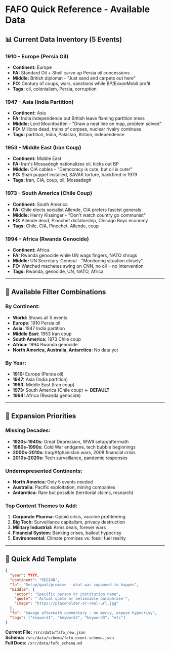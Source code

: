 # FAFO Quick Reference - Available Data

## 📊 **Current Data Inventory (5 Events)**

### **1910 - Europe (Persia Oil)**
- **Continent:** Europe  
- **FA:** Standard Oil + Shell carve up Persia oil concessions
- **Middle:** British diplomat - "Just sand and carpets out here"
- **FO:** Century of coups, wars, sanctions while BP/ExxonMobil profit
- **Tags:** oil, colonialism, Persia, corruption

### **1947 - Asia (India Partition)**  
- **Continent:** Asia
- **FA:** India independence but British leave flaming partition mess
- **Middle:** Lord Mountbatten - "Draw a neat line on map, problem solved"
- **FO:** Millions dead, trains of corpses, nuclear rivalry continues
- **Tags:** partition, India, Pakistan, Britain, independence

### **1953 - Middle East (Iran Coup)**
- **Continent:** Middle East
- **FA:** Iran's Mossadegh nationalizes oil, kicks out BP
- **Middle:** CIA cables - "Democracy is cute, but oil is cuter"
- **FO:** Shah puppet installed, SAVAK torture, backfired in 1979
- **Tags:** Iran, CIA, coup, oil, Mossadegh

### **1973 - South America (Chile Coup)**
- **Continent:** South America  
- **FA:** Chile elects socialist Allende, CIA prefers fascist generals
- **Middle:** Henry Kissinger - "Don't watch country go communist"
- **FO:** Allende dead, Pinochet dictatorship, Chicago Boys economy
- **Tags:** Chile, CIA, Pinochet, Allende, coup

### **1994 - Africa (Rwanda Genocide)**
- **Continent:** Africa
- **FA:** Rwanda genocide while UN wags fingers, NATO shrugs  
- **Middle:** UN Secretary-General - "Monitoring situation closely"
- **FO:** Watched machetes swing on CNN, no oil = no intervention
- **Tags:** Rwanda, genocide, UN, NATO, Africa

---

## 🎯 **Available Filter Combinations**

### **By Continent:**
- **World:** Shows all 5 events
- **Europe:** 1910 Persia oil
- **Asia:** 1947 India partition
- **Middle East:** 1953 Iran coup  
- **South America:** 1973 Chile coup
- **Africa:** 1994 Rwanda genocide
- **North America, Australia, Antarctica:** No data yet

### **By Year:**
- **1910:** Europe (Persia oil)
- **1947:** Asia (India partition)
- **1953:** Middle East (Iran coup)
- **1973:** South America (Chile coup) ← **DEFAULT**
- **1994:** Africa (Rwanda genocide)

---

## 🚀 **Expansion Priorities**

### **Missing Decades:**
- **1920s-1940s:** Great Depression, WWII setup/aftermath
- **1980s-1990s:** Cold War endgame, tech bubble beginnings
- **2000s-2010s:** Iraq/Afghanistan wars, 2008 financial crisis
- **2010s-2020s:** Tech surveillance, pandemic responses

### **Underrepresented Continents:**
- **North America:** Only 5 events needed
- **Australia:** Pacific exploitation, mining companies
- **Antarctica:** Rare but possible (territorial claims, research)

### **Top Content Themes to Add:**
1. **Corporate Pharma:** Opioid crisis, vaccine profiteering
2. **Big Tech:** Surveillance capitalism, privacy destruction  
3. **Military Industrial:** Arms deals, forever wars
4. **Financial System:** Banking crises, bailout hypocrisy
5. **Environmental:** Climate promises vs. fossil fuel reality

---

## 📝 **Quick Add Template**

```json
{
  "year": YYYY,
  "continent": "REGION",
  "fa": "Setup/goal/promise - what was supposed to happen",
  "middle": {
    "actor": "Specific person or institution name",
    "quote": "'Actual quote or believable paraphrase'",
    "image": "https://placeholder-or-real-url.jpg"
  },
  "fo": "Savage aftermath commentary - no mercy, expose hypocrisy",
  "tags": ["keyword1", "keyword2", "keyword3", "etc"]
}
```

**Current File:** `/src/data/fafo_new.json`  
**Schema:** `/src/data/schema/fafo_event.schema.json`  
**Full Docs:** `/src/data/fafo_schema.md`
